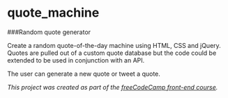# quote_machine

###Random quote generator

Create a random quote-of-the-day machine using HTML, CSS and jQuery. Quotes are pulled out of a custom quote database but the code could be extended to be used in conjunction with an API. 

The user can generate a new quote or tweet a quote. 

*This project was created as part of the [freeCodeCamp front-end course](https://www.freecodecamp.com/challenges/build-a-random-quote-machine).*

